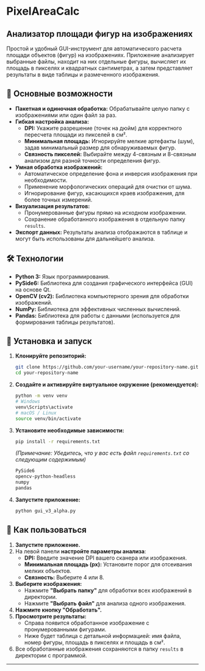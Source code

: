 # PixelAreaCalc
## Анализатор площади фигур на изображениях

Простой и удобный GUI-инструмент для автоматического расчета площади объектов (фигур) на изображениях. Приложение анализирует выбранные файлы, находит на них отдельные фигуры, вычисляет их площадь в пикселях и квадратных сантиметрах, а затем представляет результаты в виде таблицы и размеченного изображения.

 <!-- Замените ссылку на реальный скриншот вашей программы -->

## 🌟 Основные возможности

*   **Пакетная и одиночная обработка:** Обрабатывайте целую папку с изображениями или один файл за раз.
*   **Гибкая настройка анализа:**
    *   **DPI:** Укажите разрешение (точек на дюйм) для корректного пересчета площади из пикселей в см².
    *   **Минимальная площадь:** Игнорируйте мелкие артефакты (шум), задав минимальный размер для обнаруживаемых фигур.
    *   **Связность пикселей:** Выбирайте между 4-связным и 8-связным анализом для разной точности определения фигур.
*   **Умная обработка изображений:**
    *   Автоматическое определение фона и инверсия изображения при необходимости.
    *   Применение морфологических операций для очистки от шума.
    *   Игнорирование фигур, касающихся краев изображения, для более точных измерений.
*   **Визуализация результатов:**
    *   Пронумерованные фигуры прямо на исходном изображении.
    *   Сохранение обработанного изображения в отдельную папку `results`.
*   **Экспорт данных:** Результаты анализа отображаются в таблице и могут быть использованы для дальнейшего анализа.

## 🛠️ Технологии

*   **Python 3:** Язык программирования.
*   **PySide6:** Библиотека для создания графического интерфейса (GUI) на основе Qt.
*   **OpenCV (cv2):** Библиотека компьютерного зрения для обработки изображений.
*   **NumPy:** Библиотека для эффективных численных вычислений.
*   **Pandas:** Библиотека для работы с данными (используется для формирования таблицы результатов).

## 🚀 Установка и запуск

1.  **Клонируйте репозиторий:**
    ```bash
    git clone https://github.com/your-username/your-repository-name.git
    cd your-repository-name
    ```

2.  **Создайте и активируйте виртуальное окружение (рекомендуется):**
    ```bash
    python -m venv venv
    # Windows
    venv\Scripts\activate
    # macOS / Linux
    source venv/bin/activate
    ```

3.  **Установите необходимые зависимости:**
    ```bash
    pip install -r requirements.txt
    ```
    *(Примечание: Убедитесь, что у вас есть файл `requirements.txt` со следующим содержимым)*
    ```txt
    PySide6
    opencv-python-headless
    numpy
    pandas
    ```

4.  **Запустите приложение:**
    ```bash
    python gui_v3_alpha.py
    ```

## 📖 Как пользоваться

1.  **Запустите приложение.**
2.  На левой панели **настройте параметры анализа**:
    *   **DPI:** Введите значение DPI вашего сканера или изображения.
    *   **Минимальная площадь (px):** Установите порог для отсеивания мелких объектов.
    *   **Связность:** Выберите 4 или 8.
3.  **Выберите изображения:**
    *   Нажмите **"Выбрать папку"** для обработки всех изображений в директории.
    *   Нажмите **"Выбрать файл"** для анализа одного изображения.
4.  **Нажмите кнопку "Обработать".**
5.  **Просмотрите результаты:**
    *   Справа появится обработанное изображение с пронумерованными фигурами.
    *   Ниже будет таблица с детальной информацией: имя файла, номер фигуры, площадь в пикселях и площадь в см².
6.  Все обработанные изображения сохраняются в папку `results` в директории с программой.

---